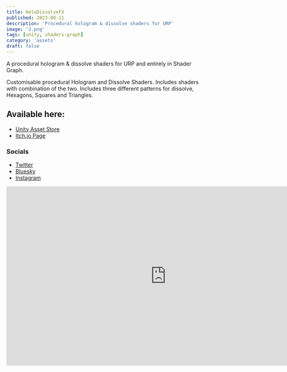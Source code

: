 ```yaml
---
title: HoloDissolveFX
published: 2023-08-11
description: 'Procedural hologram & dissolve shaders for URP'
image: '2.png'
tags: [unity, shaders-graph]
category: 'assets'
draft: false 
---
```

A procedural hologram & dissolve shaders for URP and entirely in Shader Graph.

Customisable procedural Hologram and Dissolve Shaders. Includes shaders with combination of the two. Includes three different patterns for dissolve, Hexagons, Squares and Triangles.

## Available here:
* [Unity Asset Store](https://assetstore.unity.com/packages/vfx/shaders/holodissolvefx-holograms-dissolve-urp-25)
* [Itch.io Page](https://chippalrus.itch.io/hologram-dissolve)

### Socials
* [Twitter](https://twitter.com/chippalrus_dev)
* [Bluesky](https://bsky.app/profile/chippalrus.dev)
* [Instagram](https://www.instagram.com/chippalrus.dev)

<iframe width="832" height="468" src="https://www.youtube.com/embed/8Ekd7AMYCKA" title="Minimal Lipsync (Unity 2021.1.16f1)" frameborder="0" allow="accelerometer; autoplay; clipboard-write; encrypted-media; gyroscope; picture-in-picture; web-share" allowfullscreen></iframe>